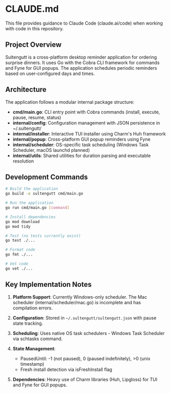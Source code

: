 # CLAUDE.md

This file provides guidance to Claude Code (claude.ai/code) when working with code in this repository.

## Project Overview

Sultengutt is a cross-platform desktop reminder application for ordering surprise dinners. It uses Go with the Cobra CLI framework for commands and Fyne for GUI popups. The application schedules periodic reminders based on user-configured days and times.

## Architecture

The application follows a modular internal package structure:
- **cmd/main.go**: CLI entry point with Cobra commands (install, execute, pause, resume, status)
- **internal/config**: Configuration management with JSON persistence in ~/.sultengutt/
- **internal/installer**: Interactive TUI installer using Charm's Huh framework
- **internal/popup**: Cross-platform GUI popup reminders using Fyne
- **internal/scheduler**: OS-specific task scheduling (Windows Task Scheduler, macOS launchd planned)
- **internal/utils**: Shared utilities for duration parsing and executable resolution

## Development Commands

```bash
# Build the application
go build -o sultengutt cmd/main.go

# Run the application
go run cmd/main.go [command]

# Install dependencies
go mod download
go mod tidy

# Test (no tests currently exist)
go test ./...

# Format code
go fmt ./...

# Vet code
go vet ./...
```

## Key Implementation Notes

1. **Platform Support**: Currently Windows-only scheduler. The Mac scheduler (internal/scheduler/mac.go) is incomplete and has compilation errors.

2. **Configuration**: Stored in `~/.sultengutt/sultengutt.json` with pause state tracking.

3. **Scheduling**: Uses native OS task schedulers - Windows Task Scheduler via schtasks command.

4. **State Management**: 
   - PausedUntil: -1 (not paused), 0 (paused indefinitely), >0 (unix timestamp)
   - Fresh install detection via isFreshInstall flag

5. **Dependencies**: Heavy use of Charm libraries (Huh, Lipgloss) for TUI and Fyne for GUI popups.